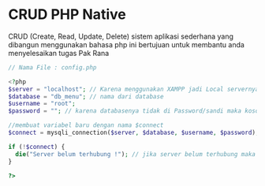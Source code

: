 # CRUD PHP Native
CRUD (Create, Read, Update, Delete) sistem aplikasi sederhana yang dibangun menggunakan bahasa php ini bertujuan untuk membantu anda menyelesaikan tugas Pak Rana

```php
// Nama File : config.php

<?php
$server = "localhost"; // Karena menggunakan XAMPP jadi Local servernya 'localhost'
$database = "db_menu"; // nama dari database
$username = "root";
$password = ""; // karena databasenya tidak di Password/sandi maka kosongi saja

//membuat variabel baru dengan nama $connect
$connect = mysqli_connection($server, $database, $username, $password);

if (!$connect) {
  die("Server belum terhubung !"); // jika server belum terhubung maka akan menampilkan notif
}

?>
```
